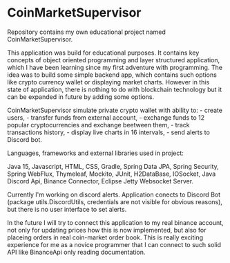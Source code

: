 # CoinMarketSupervisor
Repository contains my own educational project named CoinMarketSupervisor.

This application was build for educational purposes. 
It contains key concepts of object oriented programming and layer structured application,
which I have been learning since my first adventure with programming.
The idea was to build some simple backend app, which contains such options like crypto currency wallet 
or displaying market charts. However in this state of application, there is nothing to do with blockchain technology
but it can be expanded in future by adding some options. 

CoinMarketSupervisor simulate private crypto wallet with ability to:
	- create users,
	- transfer funds from external account,
	- exchange funds to 12 popular cryptocurrencies and exchange beetween them,
	- track transactions history,
	- display live charts in 16 intervals,
	- send alerts to Discord bot.

Languages, frameworks and external libraries used in project:

Java 15, 
Javascript, 
HTML, 
CSS, 
Gradle, 
Spring Data JPA, 
Spring Security, 
Spring WebFlux, 
Thymeleaf, 
Mockito, 
JUnit, 
H2DataBase, 
IOSocket,
Java Discord Api,
Binance Connector,
Eclipse Jetty Websocket Server.

Currently I'm working on discord alerts. Application conects to Discord Bot (package utils.DiscordUtils,
credentials are not visible for obvious reasons), but there is no user interface to set alerts.

In the future I will try to connect this application to my real binance account, not only for updating prices 
how this is now implemented, but also for placeing orders in real coin-market order book.
This is really exciting experience for me as a novice programmer that I can connect to such solid API like
BinanceApi only reading documentation.
